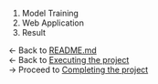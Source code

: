 1. Model Training
2. Web Application
3. Result

<- Back to [README.md](../README.md)<br/>
<- Back to [Executing the project](Executing%20the%20project.md)<br/>
-> Proceed to [Completing the project](Completing%20the%20project.md)

